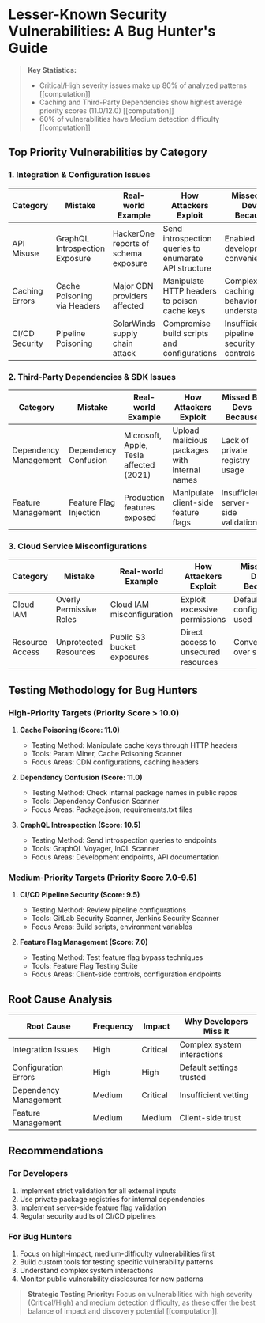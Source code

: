 # Lesser-Known Security Vulnerabilities: A Bug Hunter's Guide

> **Key Statistics:**
> - Critical/High severity issues make up 80% of analyzed patterns [[computation]]
> - Caching and Third-Party Dependencies show highest average priority scores (11.0/12.0) [[computation]]
> - 60% of vulnerabilities have Medium detection difficulty [[computation]]

## Top Priority Vulnerabilities by Category

### 1. Integration & Configuration Issues

| Category | Mistake | Real-world Example | How Attackers Exploit | Missed By Devs Because | Tool/Test |
|----------|---------|-------------------|---------------------|---------------------|-----------|
| API Misuse | GraphQL Introspection Exposure | HackerOne reports of schema exposure | Send introspection queries to enumerate API structure | Enabled for development convenience | GraphQL Introspection Query Tool |
| Caching Errors | Cache Poisoning via Headers | Major CDN providers affected | Manipulate HTTP headers to poison cache keys | Complex caching behavior understanding | Burp Suite Cache Poisoning Scanner |
| CI/CD Security | Pipeline Poisoning | SolarWinds supply chain attack | Compromise build scripts and configurations | Insufficient pipeline security controls | Pipeline Security Scanners |

### 2. Third-Party Dependencies & SDK Issues

| Category | Mistake | Real-world Example | How Attackers Exploit | Missed By Devs Because | Tool/Test |
|----------|---------|-------------------|---------------------|---------------------|-----------|
| Dependency Management | Dependency Confusion | Microsoft, Apple, Tesla affected (2021) | Upload malicious packages with internal names | Lack of private registry usage | Dependency Confusion Scanner |
| Feature Management | Feature Flag Injection | Production features exposed | Manipulate client-side feature flags | Insufficient server-side validation | Feature Flag Testing Tools |

### 3. Cloud Service Misconfigurations

| Category | Mistake | Real-world Example | How Attackers Exploit | Missed By Devs Because | Tool/Test |
|----------|---------|-------------------|---------------------|---------------------|-----------|
| Cloud IAM | Overly Permissive Roles | Cloud IAM misconfiguration | Exploit excessive permissions | Default configurations used | CloudSploit, ScoutSuite |
| Resource Access | Unprotected Resources | Public S3 bucket exposures | Direct access to unsecured resources | Convenience over security | S3Scanner, CloudMapper |

## Testing Methodology for Bug Hunters

### High-Priority Targets (Priority Score > 10.0)

1. **Cache Poisoning (Score: 11.0)**
   - Testing Method: Manipulate cache keys through HTTP headers
   - Tools: Param Miner, Cache Poisoning Scanner
   - Focus Areas: CDN configurations, caching headers

2. **Dependency Confusion (Score: 11.0)**
   - Testing Method: Check internal package names in public repos
   - Tools: Dependency Confusion Scanner
   - Focus Areas: Package.json, requirements.txt files

3. **GraphQL Introspection (Score: 10.5)**
   - Testing Method: Send introspection queries to endpoints
   - Tools: GraphQL Voyager, InQL Scanner
   - Focus Areas: Development endpoints, API documentation

### Medium-Priority Targets (Priority Score 7.0-9.5)

1. **CI/CD Pipeline Security (Score: 9.5)**
   - Testing Method: Review pipeline configurations
   - Tools: GitLab Security Scanner, Jenkins Security Scanner
   - Focus Areas: Build scripts, environment variables

2. **Feature Flag Management (Score: 7.0)**
   - Testing Method: Test feature flag bypass techniques
   - Tools: Feature Flag Testing Suite
   - Focus Areas: Client-side controls, configuration endpoints

## Root Cause Analysis

| Root Cause | Frequency | Impact | Why Developers Miss It |
|------------|-----------|---------|----------------------|
| Integration Issues | High | Critical | Complex system interactions |
| Configuration Errors | High | High | Default settings trusted |
| Dependency Management | Medium | Critical | Insufficient vetting |
| Feature Management | Medium | Medium | Client-side trust |

## Recommendations

### For Developers
1. Implement strict validation for all external inputs
2. Use private package registries for internal dependencies
3. Implement server-side feature flag validation
4. Regular security audits of CI/CD pipelines

### For Bug Hunters
1. Focus on high-impact, medium-difficulty vulnerabilities first
2. Build custom tools for testing specific vulnerability patterns
3. Understand complex system interactions
4. Monitor public vulnerability disclosures for new patterns

> **Strategic Testing Priority:**
> Focus on vulnerabilities with high severity (Critical/High) and medium detection difficulty, as these offer the best balance of impact and discovery potential [[computation]].

